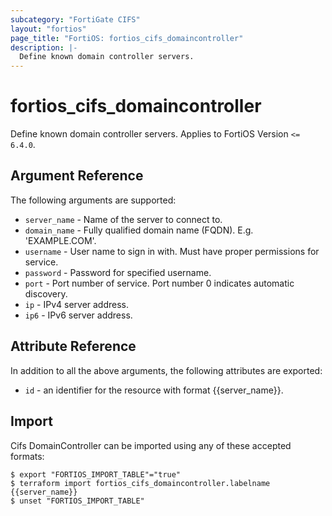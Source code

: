 ```yaml
---
subcategory: "FortiGate CIFS"
layout: "fortios"
page_title: "FortiOS: fortios_cifs_domaincontroller"
description: |-
  Define known domain controller servers.
---
```


# fortios_cifs_domaincontroller
Define known domain controller servers. Applies to FortiOS Version `<= 6.4.0`.

## Argument Reference

The following arguments are supported:

* `server_name` - Name of the server to connect to.
* `domain_name` - Fully qualified domain name (FQDN). E.g. 'EXAMPLE.COM'.
* `username` - User name to sign in with. Must have proper permissions for service.
* `password` - Password for specified username.
* `port` - Port number of service. Port number 0 indicates automatic discovery.
* `ip` - IPv4 server address.
* `ip6` - IPv6 server address.


## Attribute Reference

In addition to all the above arguments, the following attributes are exported:
* `id` - an identifier for the resource with format {{server_name}}.

## Import

Cifs DomainController can be imported using any of these accepted formats:
```
$ export "FORTIOS_IMPORT_TABLE"="true"
$ terraform import fortios_cifs_domaincontroller.labelname {{server_name}}
$ unset "FORTIOS_IMPORT_TABLE"
```
